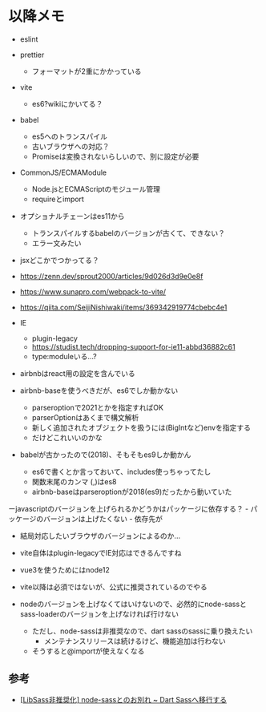 # 以降メモ

- eslint
- prettier
  - フォーマットが2重にかかっている
- vite
  - es6?wikiにかいてる？

- babel
  - es5へのトランスパイル
  - 古いブラウザへの対応？
  - Promiseは変換されないらしいので、別に設定が必要

- CommonJS/ECMAModule
  - Node.jsとECMAScriptのモジュール管理
  - requireとimport

- オプショナルチェーンはes11から
  - トランスパイルするbabelのバージョンが古くて、できない？
  - エラー文みたい

- jsxどこかでつかってる？
- <https://zenn.dev/sprout2000/articles/9d026d3d9e0e8f>
- <https://www.sunapro.com/webpack-to-vite/>
- <https://qiita.com/SeijiNishiwaki/items/369342919774cbebc4e1>
- IE
  - plugin-legacy
  - <https://studist.tech/dropping-support-for-ie11-abbd36882c61>
  - type:moduleいる...?

- airbnbはreact用の設定を含んでいる
- airbnb-baseを使うべきだが、es6でしか動かない
  - parseroptionで2021とかを指定すればOK
  - parserOptionはあくまで構文解析
  - 新しく追加されたオブジェクトを扱うには(BigIntなど)envを指定する
  - だけどこれいいのかな

- babelが古かったので(2018)、そもそもes9しか動かん
  - es6で書くとか言っておいて、includes使っちゃってたし
  - 関数末尾のカンマ (,)はes8
  - airbnb-baseはparseroptionが2018(es9)だったから動いていた

ーjavascriptのバージョンを上げられるかどうかはパッケージに依存する？
    - パッケージのバージョンは上げたくない
        - 依存先が

- 結局対応したいブラウザのバージョンによるのか...
- vite自体はplugin-legacyでIE対応はできるんですね

- vue3を使うためにはnode12

- vite以降は必須ではないが、公式に推奨されているのでやる

- nodeのバージョンを上げなくてはいけないので、必然的にnode-sassとsass-loaderのバージョンを上げなければ行けない
  - ただし、node-sassは非推奨なので、dart sassのsassに乗り換えたい
    - メンテナンスリリースは続けるけど、機能追加は行わない
  - そうすると@importが使えなくなる

## 参考

- [[LibSass非推奨化] node-sassとのお別れ ~ Dart Sassへ移行する](https://deep.tacoskingdom.com/blog/48)
